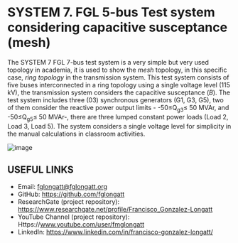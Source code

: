 # SYSTEM 7.	FGL 5-bus Test system considering capacitive susceptance (mesh)
The SYSTEM 7 FGL 7-bus test system is a very simple but very used topology in academia, it is used to show the _mesh_ topology, in this specific case, _ring topology_ in the transmission system. 
This test system consists of five buses interconnected in a ring topology using a single voltage level (115 kV), the transmission system considers the capacitive susceptance (_B_). The test system includes three (03) synchronous generators (G1, G3, G5), two of them consider the reactive power output limits - -50≤Q<sub>g3</sub>≤ 50 MVAr, and -50≤Q<sub>g5</sub>≤ 50 MVAr-, there are three lumped constant power loads (Load 2, Load 3, Load 5). 
The system considers a single voltage level for simplicity in the manual calculations in classroom activities.

![image](https://github.com/fglongatt/FGL_Test_Systems/assets/16779213/0bbccedc-baa1-4513-9fe1-1f12a86a7ea7)


## USEFUL LINKS
- Email: fglongatt@fglongatt.org
- GitHub: https://github.com/fglongatt 
- ResearchGate (project repository): https://www.researchgate.net/profile/Francisco_Gonzalez-Longatt 
- YouTube Channel (project repository): Https://www.youtube.com/user/fmglongatt
- LinkedIn: https://www.linkedin.com/in/francisco-gonzalez-longatt/


